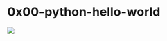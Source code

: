 # 0x00-python-hello-world
<p><img src="https://techdroy.com/wp-content/uploads/2019/01/DNS-de-Google-en-Android-9-Pie.jpg"><br></p>
